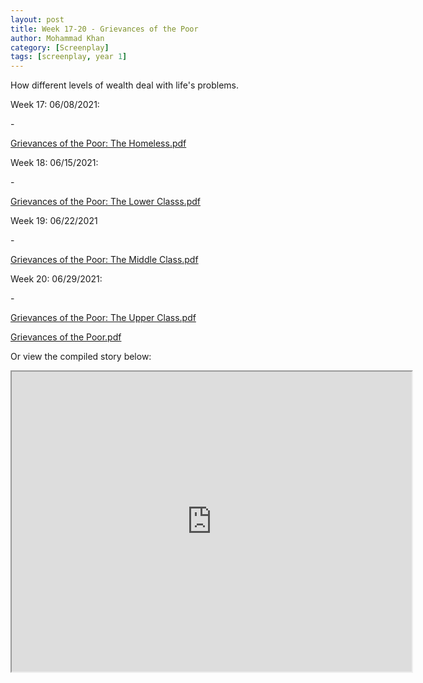 ```yaml
---
layout: post
title: Week 17-20 - Grievances of the Poor
author: Mohammad Khan
category: [Screenplay]
tags: [screenplay, year 1]
---
```

How different levels of wealth deal with life's problems.





<p>Week 17: 06/08/2021:</p>
- <p><a href="https://drive.google.com/file/d/18Fn4ht0h-RUmwklgBZzh3X_WDWpy1FmQ/view?usp=sharing">
Grievances of the Poor: The Homeless.pdf</a></p>

<p>Week 18: 06/15/2021:</p>
- <p><a href="https://drive.google.com/file/d/1x-A6aPLBNyw5ddJRB53ssfA1LEU9H6Oo/view?usp=sharing">
Grievances of the Poor: The Lower Classs.pdf</a></p>

<p>Week 19: 06/22/2021</p>
- <p><a href="https://drive.google.com/file/d/1VFoa-AUzu6t6VCh69zWfCFkge3B3P6on/view?usp=sharing">
Grievances of the Poor: The Middle Class.pdf</a></p>

<p>Week 20: 06/29/2021:</p>
- <p><a href="https://drive.google.com/file/d/1HIeoS1vKh00ANPnARFEDJ2JOl4wX5p5y/view?usp=sharing">
Grievances of the Poor: The Upper Class.pdf</a></p>

<p><a href="https://drive.google.com/file/d/1QLN6pZO463aRhtZ81UH_Sjhy0q9Hm6ye/view?usp=sharing">
Grievances of the Poor.pdf</a></p>

Or view the compiled story below: 
<iframe src="https://drive.google.com/file/d/1QLN6pZO463aRhtZ81UH_Sjhy0q9Hm6ye/preview" width="640" height="480" allow="autoplay"></iframe>